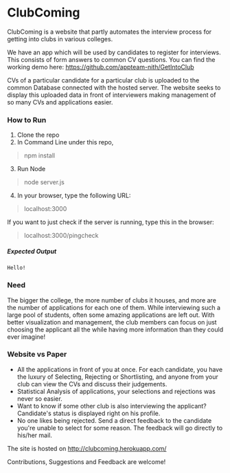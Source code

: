 # ClubComing

ClubComing is a website that partly automates the interview process for getting into clubs in various colleges.

We have an app which will be used by candidates to register for interviews. This consists of form answers to common CV questions. You can find the working demo here: https://github.com/appteam-nith/GetIntoClub

CVs of a particular candidate for a particular club is uploaded to the common Database connected with the hosted server. 
The website seeks to display this uploaded data in front of interviewers making management of so many CVs and applications easier.

### How to Run
1. Clone the repo
2. In Command Line under this repo,
> npm install
3. Run Node
> node server.js
4. In your browser, type the following URL:
> localhost:3000

If you want to just check if the server is running, type this in the browser:
> localhost:3000/pingcheck
##### Expected Output
```
Hello!
```

### Need
The bigger the college, the more number of clubs it houses, and more are the number of applications for each one of them. While interviewing such a large pool of students, often some amazing applications are left out. With better visualization and management, the club members can focus on just choosing the applicant all the while having more information than they could ever imagine!

### Website vs Paper
- All the applications in front of you at once. For each candidate, you have the luxury of Selecting, Rejecting or Shortlisting, and anyone from your club can view the CVs and discuss their judgements.  
- Statistical Analysis of applications, your selections and rejections was never so easier.
- Want to know if some other club is also interviewing the applicant? Candidate's status is displayed right on his profile.
- No one likes being rejected. Send a direct feedback to the candidate you're unable to select for some reason. The feedback will go directly to his/her mail.

The site is hosted on http://clubcoming.herokuapp.com/

Contributions, Suggestions and Feedback are welcome!
